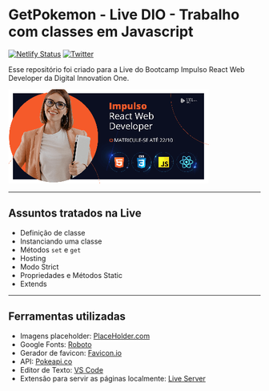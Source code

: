 # GetPokemon - Live DIO - Trabalho com classes em Javascript

[![Netlify Status](https://api.netlify.com/api/v1/badges/99791879-0aaa-4154-a273-81faec681824/deploy-status)](https://app.netlify.com/sites/get-pokemon-dio/deploys)
[![Twitter](https://img.shields.io/twitter/url/https/twitter.com/marciovsena.svg?style=social&label=Follow%20%40marciovsena)](https://twitter.com/marciovsena)

Esse repositório foi criado para a Live do Bootcamp Impulso React Web Developer da Digital Innovation One.

![AnVIL Image](./assets/img/readme-bootcamp-image.png 'Bootcamp Impulso React Web Developer')

---

## Assuntos tratados na Live

* Definição de classe
* Instanciando uma classe
* Métodos `set` e `get`
* Hosting
* Modo Strict
* Propriedades e Métodos Static
* Extends

---

## Ferramentas utilizadas

* Imagens placeholder: [PlaceHolder.com](https://via.placeholder.com)  
* Google Fonts: [Roboto](https://fonts.google.com/specimen/Roboto)  
* Gerador de favicon: [Favicon.io](https://favicon.io/)  
* API: [Pokeapi.co](https://pokeapi.co/)  
* Editor de Texto: [VS Code](https://code.visualstudio.com/)  
* Extensão para servir as páginas localmente: [Live Server](https://marketplace.visualstudio.com/items?itemName=ritwickdey.LiveServer)  
